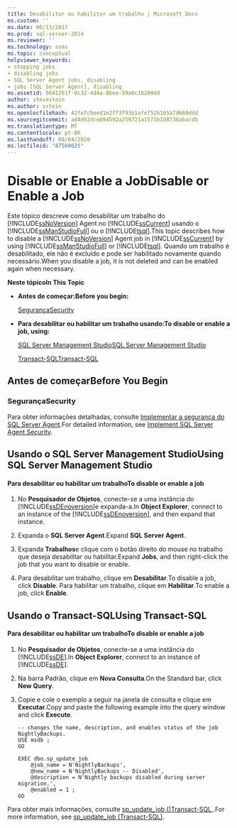 ```yaml
---
title: Desabilitar ou habilitar um trabalho | Microsoft Docs
ms.custom: ''
ms.date: 06/13/2017
ms.prod: sql-server-2014
ms.reviewer: ''
ms.technology: ssms
ms.topic: conceptual
helpviewer_keywords:
- stopping jobs
- disabling jobs
- SQL Server Agent jobs, disabling
- jobs [SQL Server Agent], disabling
ms.assetid: 5041261f-0c32-4d4a-8bee-59a6c16200dd
author: stevestein
ms.author: sstein
ms.openlocfilehash: 42fe7cbeed1e2ff3f93b1afef52b165a7d660ddd
ms.sourcegitcommit: ad4d92dce894592a259721a1571b1d8736abacdb
ms.translationtype: MT
ms.contentlocale: pt-BR
ms.lasthandoff: 08/04/2020
ms.locfileid: "87569025"
---
```

# <a name="disable-or-enable-a-job"></a><span data-ttu-id="00eef-102">Disable or Enable a Job</span><span class="sxs-lookup"><span data-stu-id="00eef-102">Disable or Enable a Job</span></span>
  <span data-ttu-id="00eef-103">Este tópico descreve como desabilitar um trabalho do [!INCLUDE[ssNoVersion](../../includes/ssnoversion-md.md)] Agent no [!INCLUDE[ssCurrent](../../includes/sscurrent-md.md)] usando o [!INCLUDE[ssManStudioFull](../../includes/ssmanstudiofull-md.md)] ou o [!INCLUDE[tsql](../../includes/tsql-md.md)].</span><span class="sxs-lookup"><span data-stu-id="00eef-103">This topic describes how to disable a [!INCLUDE[ssNoVersion](../../includes/ssnoversion-md.md)] Agent job in [!INCLUDE[ssCurrent](../../includes/sscurrent-md.md)] by using [!INCLUDE[ssManStudioFull](../../includes/ssmanstudiofull-md.md)] or [!INCLUDE[tsql](../../includes/tsql-md.md)].</span></span> <span data-ttu-id="00eef-104">Quando um trabalho é desabilitado, ele não é excluído e pode ser habilitado novamente quando necessário.</span><span class="sxs-lookup"><span data-stu-id="00eef-104">When you disable a job, it is not deleted and can be enabled again when necessary.</span></span>  
  
 <span data-ttu-id="00eef-105">**Neste tópico**</span><span class="sxs-lookup"><span data-stu-id="00eef-105">**In This Topic**</span></span>  
  
-   <span data-ttu-id="00eef-106">**Antes de começar:**</span><span class="sxs-lookup"><span data-stu-id="00eef-106">**Before you begin:**</span></span>  
  
     [<span data-ttu-id="00eef-107">Segurança</span><span class="sxs-lookup"><span data-stu-id="00eef-107">Security</span></span>](#Security)  
  
-   <span data-ttu-id="00eef-108">**Para desabilitar ou habilitar um trabalho usando:**</span><span class="sxs-lookup"><span data-stu-id="00eef-108">**To disable or enable a job, using:**</span></span>  
  
     [<span data-ttu-id="00eef-109">SQL Server Management Studio</span><span class="sxs-lookup"><span data-stu-id="00eef-109">SQL Server Management Studio</span></span>](#SSMS)  
  
     [<span data-ttu-id="00eef-110">Transact-SQL</span><span class="sxs-lookup"><span data-stu-id="00eef-110">Transact-SQL</span></span>](#TSQL)  
  
##  <a name="before-you-begin"></a><a name="BeforeYouBegin"></a> <span data-ttu-id="00eef-111">Antes de começar</span><span class="sxs-lookup"><span data-stu-id="00eef-111">Before You Begin</span></span>  
  
###  <a name="security"></a><a name="Security"></a> <span data-ttu-id="00eef-112">Segurança</span><span class="sxs-lookup"><span data-stu-id="00eef-112">Security</span></span>  
 <span data-ttu-id="00eef-113">Para obter informações detalhadas, consulte [Implementar a segurança do SQL Server Agent](implement-sql-server-agent-security.md).</span><span class="sxs-lookup"><span data-stu-id="00eef-113">For detailed information, see [Implement SQL Server Agent Security](implement-sql-server-agent-security.md).</span></span>  
  
##  <a name="using-sql-server-management-studio"></a><a name="SSMS"></a> <span data-ttu-id="00eef-114">Usando o SQL Server Management Studio</span><span class="sxs-lookup"><span data-stu-id="00eef-114">Using SQL Server Management Studio</span></span>  
  
#### <a name="to-disable-or-enable-a-job"></a><span data-ttu-id="00eef-115">Para desabilitar ou habilitar um trabalho</span><span class="sxs-lookup"><span data-stu-id="00eef-115">To disable or enable a job</span></span>  
  
1.  <span data-ttu-id="00eef-116">No **Pesquisador de Objetos**, conecte-se a uma instância do [!INCLUDE[ssDEnoversion](../../includes/ssdenoversion-md.md)]e expanda-a.</span><span class="sxs-lookup"><span data-stu-id="00eef-116">In **Object Explorer**, connect to an instance of the [!INCLUDE[ssDEnoversion](../../includes/ssdenoversion-md.md)], and then expand that instance.</span></span>  
  
2.  <span data-ttu-id="00eef-117">Expanda o **SQL Server Agent**.</span><span class="sxs-lookup"><span data-stu-id="00eef-117">Expand **SQL Server Agent**.</span></span>  
  
3.  <span data-ttu-id="00eef-118">Expanda **Trabalhos**e clique com o botão direito do mouse no trabalho que deseja desabilitar ou habilitar.</span><span class="sxs-lookup"><span data-stu-id="00eef-118">Expand **Jobs**, and then right-click the job that you want to disable or enable.</span></span>  
  
4.  <span data-ttu-id="00eef-119">Para desabilitar um trabalho, clique em **Desabilitar**.</span><span class="sxs-lookup"><span data-stu-id="00eef-119">To disable a job, click **Disable**.</span></span> <span data-ttu-id="00eef-120">Para habilitar um trabalho, clique em **Habilitar**.</span><span class="sxs-lookup"><span data-stu-id="00eef-120">To enable a job, click **Enable**.</span></span>  
  
##  <a name="using-transact-sql"></a><a name="TSQL"></a> <span data-ttu-id="00eef-121">Usando o Transact-SQL</span><span class="sxs-lookup"><span data-stu-id="00eef-121">Using Transact-SQL</span></span>  
  
#### <a name="to-disable-or-enable-a-job"></a><span data-ttu-id="00eef-122">Para desabilitar ou habilitar um trabalho</span><span class="sxs-lookup"><span data-stu-id="00eef-122">To disable or enable a job</span></span>  
  
1.  <span data-ttu-id="00eef-123">No **Pesquisador de Objetos**, conecte-se a uma instância do [!INCLUDE[ssDE](../../includes/ssde-md.md)].</span><span class="sxs-lookup"><span data-stu-id="00eef-123">In **Object Explorer**, connect to an instance of [!INCLUDE[ssDE](../../includes/ssde-md.md)].</span></span>  
  
2.  <span data-ttu-id="00eef-124">Na barra Padrão, clique em **Nova Consulta**.</span><span class="sxs-lookup"><span data-stu-id="00eef-124">On the Standard bar, click **New Query**.</span></span>  
  
3.  <span data-ttu-id="00eef-125">Copie e cole o exemplo a seguir na janela de consulta e clique em **Executar**.</span><span class="sxs-lookup"><span data-stu-id="00eef-125">Copy and paste the following example into the query window and click **Execute**.</span></span>  
  
    ```  
    -- changes the name, description, and enables status of the job NightlyBackups.  
    USE msdb ;  
    GO  
  
    EXEC dbo.sp_update_job  
        @job_name = N'NightlyBackups',  
        @new_name = N'NightlyBackups -- Disabled',  
        @description = N'Nightly backups disabled during server migration.',  
        @enabled = 1 ;  
    GO  
    ```  
  
 <span data-ttu-id="00eef-126">Para obter mais informações, consulte [sp_update_job &#40;&#41;Transact-SQL ](/sql/relational-databases/system-stored-procedures/sp-update-job-transact-sql).</span><span class="sxs-lookup"><span data-stu-id="00eef-126">For more information, see [sp_update_job &#40;Transact-SQL&#41;](/sql/relational-databases/system-stored-procedures/sp-update-job-transact-sql).</span></span>  
  
  
